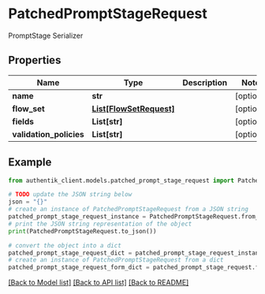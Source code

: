 # PatchedPromptStageRequest

PromptStage Serializer

## Properties

Name | Type | Description | Notes
------------ | ------------- | ------------- | -------------
**name** | **str** |  | [optional] 
**flow_set** | [**List[FlowSetRequest]**](FlowSetRequest.md) |  | [optional] 
**fields** | **List[str]** |  | [optional] 
**validation_policies** | **List[str]** |  | [optional] 

## Example

```python
from authentik_client.models.patched_prompt_stage_request import PatchedPromptStageRequest

# TODO update the JSON string below
json = "{}"
# create an instance of PatchedPromptStageRequest from a JSON string
patched_prompt_stage_request_instance = PatchedPromptStageRequest.from_json(json)
# print the JSON string representation of the object
print(PatchedPromptStageRequest.to_json())

# convert the object into a dict
patched_prompt_stage_request_dict = patched_prompt_stage_request_instance.to_dict()
# create an instance of PatchedPromptStageRequest from a dict
patched_prompt_stage_request_form_dict = patched_prompt_stage_request.from_dict(patched_prompt_stage_request_dict)
```
[[Back to Model list]](../README.md#documentation-for-models) [[Back to API list]](../README.md#documentation-for-api-endpoints) [[Back to README]](../README.md)


